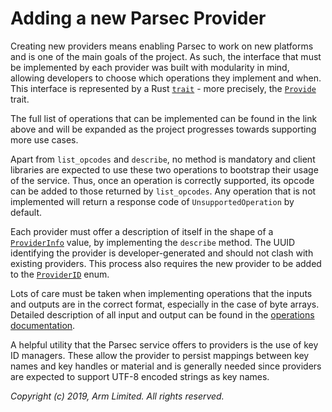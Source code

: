 # Adding a new Parsec Provider

Creating new providers means enabling Parsec to work on new platforms and is one of the main goals
of the project. As such, the interface that must be implemented by each provider was built with
modularity in mind, allowing developers to choose which operations they implement and when. This
interface is represented by a Rust [`trait`](https://doc.rust-lang.org/book/ch10-02-traits.html) -
more precisely, the
[`Provide`](https://github.com/parallaxsecond/parsec/blob/master/src/providers/mod.rs) trait.

The full list of operations that can be implemented can be found in the link above and will be
expanded as the project progresses towards supporting more use cases.

Apart from `list_opcodes` and `describe`, no method is mandatory and client libraries are expected
to use these two operations to bootstrap their usage of the service. Thus, once an operation is
correctly supported, its opcode can be added to those returned by `list_opcodes`. Any operation that
is not implemented will return a response code of `UnsupportedOperation` by default.

Each provider must offer a description of itself in the shape of a
[`ProviderInfo`](https://github.com/parallaxsecond/parsec-interface-rs/blob/master/src/operations/list_providers.rs)
value, by implementing the `describe` method. The UUID identifying the provider is
developer-generated and should not clash with existing providers. This process also requires the new
provider to be added to the
[`ProviderID`](https://github.com/parallaxsecond/parsec-interface-rs/blob/master/src/requests/mod.rs)
enum.

Lots of care must be taken when implementing operations that the inputs and outputs are in the
correct format, especially in the case of byte arrays. Detailed description of all input and output
can be found in the [operations documentation](../parsec_client/operations/README.md).

A helpful utility that the Parsec service offers to providers is the use of key ID managers. These
allow the provider to persist mappings between key names and key handles or material and is
generally needed since providers are expected to support UTF-8 encoded strings as key names.

*Copyright (c) 2019, Arm Limited. All rights reserved.*
